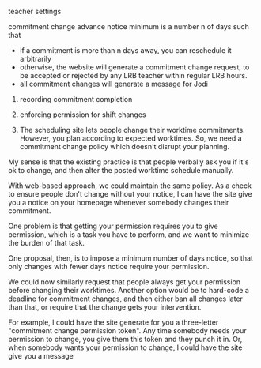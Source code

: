 teacher settings 

commitment change advance notice minimum is a number n of days such that
- if a commitment is more than n days away, you can reschedule it arbitrarily
- otherwise, the website will generate a commitment change request, to be accepted or rejected by any LRB teacher within regular LRB hours.
- all commitment changes will generate a message for Jodi



1. recording commitment completion
2. enforcing permission for shift changes



2.  The scheduling site lets people change their worktime commitments.  However, you plan according to expected worktimes.  So, we need a commitment change policy which doesn't disrupt your planning.

My sense is that the existing practice is that people verbally ask you if it's ok to change, and then alter the posted worktime schedule manually.

With web-based approach, we could maintain the same policy.  As a check to ensure people don't change without your notice, I can have the site give you a notice on your homepage whenever somebody changes their commitment.

One problem is that getting your permission requires you to give permission, which is a task you have to perform, and we want to minimize the burden of that task.

One proposal, then, is to impose a minimum number of days notice, so that only changes with fewer days notice require your permission.

We could now similarly request that people always get your permission before changing their worktimes.  Another option would be to hard-code a deadline for commitment changes, and then either ban all changes later than that, or require that the change gets your intervention.

For example, I could have the site generate for you a three-letter "commitment change permission token".  Any time somebody needs your permission to change, you give them this token and they punch it in.  Or, when somebody wants your permission to change, I could have the site give you a message 
